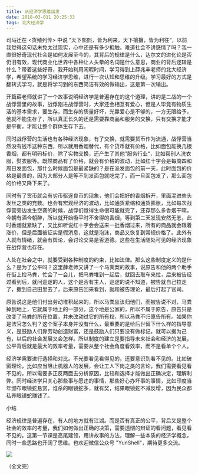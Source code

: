 ```yaml
---
title: 从经济学思维出发
date: 2018-03-011 20:25:33
tags: 北大经济学
---
```


司马迁在 <货殖列传> 中说 "天下熙熙，皆为利来，天下攘攘，皆为利往“<!-- more -->，以前我觉得这句话未免太过现实，心中还是有多少抵触，难道社会不讲感情了吗？我一直很好奇现代社会是如何发展至今的，其背后的规律是什么，达尔文的进化论是否仍旧有效，现代商业化世界中各种让人头晕的名词是什么意思，商业的背后逻辑是什么？带着这些好奇，我开始利用闲暇时间，学习得到上薛兆丰老师的北大经济学，希望系统的学习经济学思维，进行一次认知和思维的升级。学习最好的方式是翻转式学习，就是将学习到的东西简洁有效的做输出，这是第一次输出。

开篇薛老师就讲了一个故事说明经济学是普遍存在的这个道理，讲的是二战的一个战俘营里的故事，战俘刚进战俘营时，大家还会相互有爱心，但是人毕竟有物质生活的基本需求，要生存，而生存的质量好坏，光靠爱心是不够的，一方无限给予，他就不能生存了，所以真正长久的还是需要靠商品和服务的交换，只有交换才能才是平衡，才能让整个群体生存下去。

同时战俘营的生活也有各种经济现象，有了交换，就需要货币作为流通，战俘营当然没有钱币这种东西，所以就用香烟替代，有个货币就有价格，比如面包能换几根香烟，都有明码标价，除了实物交换，还产生了其他”服务行业“，比如帮别人洗衣服，熨衣服等。既然商品有了价格，就会有价格的波动，比如红十字会是每周四和周日发面包，那什么时候面包是最紧缺的？是在派发面包的前一天，此时面包的价格是最贵的，因为大部分人是等不到发面包就吃完了，而一旦面包发了，那么面包的价格又降下来了。

同时有了货币就会有劣币驱逐良币的现象，他们会把好的香烟拆开，里面混进些头发丝之类的充数。也会有宏观经济的波动，比如通货紧缩和通货膨胀，比如每次战俘营旁边发生空袭的时候，战俘们觉得生命很可能就完了，还存那么多香烟干嘛，今朝有酒今朝醉，所以就开始吸平时不舍得的香烟，等到第二天发现安然无恙，此时香烟就紧缺了，又比如听说红十字会会送来一批香烟过来，所有的商品就会跟着涨价，但是后面被证实是假消息，这就是泡沫，商品又恢复到常规价格了。此外有人就有情绪，就会有舆论，会讨论交易是否道德。这些在生活随处可见的经济现象在战俘营也存在。

人处在社会之中，就要受到各种制度的约束，比如法律。那么这些制度定义的是什么？是为了公平吗？这里薛老师又讲了一个马粪案的故事，说原告和他的两个助手在街上捡马粪，忙会了一会儿，把马粪堆到一起后，就回去取车来拉，后来被告经过看到后，就问巡逻的人，这个是否有主人，巡逻的说不知道，被告就自己拉走了，撒到自己田里去了，后来原告回来看到，就和被告理论，最后打起了官司。

原告说这是他们付出劳动堆积起来的，所以马粪应该归他们，而被告说不对，马粪掉到地上，它就属于地上的一部分，这个地是公家的，所以不属于原告，原告只是改变了马粪的所在位置，并未改动过它的所有权，所以马粪不归原告所有。如果你是法官怎么判？这个案子本身并没有什么，最重要的是给后世留下什么样的指导意义，是鼓励人们靠劳动创造财富，还是鼓励人们只要没有做标记，就可以据为己有，以后的社会发展又会怎样。所以制度的建立是要指导未来社会和经济的发展，公平背后就是最大的效率考量，需要从整个社会角度看效率，而不是看单个个人。

经济学需要进行选择和对比。不光要看见看得见的，还要意识到看不见的。比如破窗理论，比如应当阻止机器人的发展，会让工人下岗之类的言论，我们需要看见看不见的，所以需要多正反两面去分析原因，比较和选择才能做出正确决定，理解利弊。同时经济学只关心那些事与愿违的事情，那些好心办坏事的事情，比如印度当年颁布眼镜蛇悬赏，谁杀的眼镜蛇多，就有奖，结果眼镜蛇不减反增，因为民众都私养眼镜蛇赚钱了。


小结

经济规律是普遍存在，有人的地方就有江湖。而是否有真正的公平，背后又是整个社会的效率的考量，我们如何做出正确的决策，需要透彻的辩证的看问题，看见看不见的。这第一节课是高尾建领，用讲故事的方法，理解一些本质的经济学概念，同时一些思路也开阔了思维。也欢迎微信公众号 "YunShell"，期待更多交流。

![](https://coding.net/u/cloudy-liu/p/BlogPicBed/git/raw/master/wechat_qrcode.jpg)

（全文完）